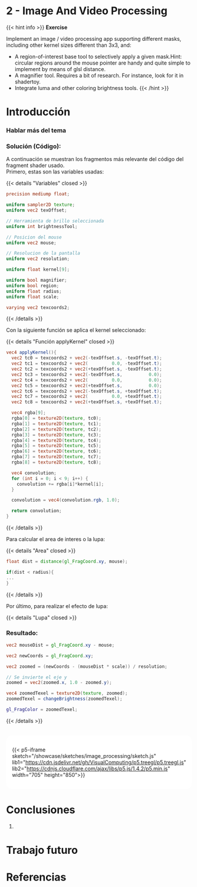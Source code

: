 # 2 - Image And Video Processing

{{< hint info >}}
<b> Exercise </b>

Implement an image / video processing app supporting different masks, including other kernel sizes different than 3x3, and:

- A region-of-interest base tool to selectively apply a given mask.Hint: circular regions around the mouse pointer are handy and quite simple to implement by means of glsl distance.
- A magnifier tool. Requires a bit of research. For instance, look for it in shadertoy.
- Integrate luma and other coloring brightness tools.
  {{< /hint >}}

# **Introducción**
### **Hablar más del tema**

### Solución (Código):

A continuación se muestran los fragmentos más relevante del código del fragment shader usado.  
Primero, estas son las variables usadas:

{{< details "Variables" closed >}}

```glsl
precision mediump float;

uniform sampler2D texture;
uniform vec2 texOffset;

// Herramienta de brillo seleccionada
uniform int brightnessTool;

// Posicion del mouse
uniform vec2 mouse;

// Resolucion de la pantalla
uniform vec2 resolution;

uniform float kernel[9];

uniform bool magnifier;
uniform bool region;
uniform float radius;
uniform float scale;

varying vec2 texcoords2;
```

{{< /details >}}

Con la siguiente función se aplica el kernel seleccionado:

{{< details "Función applyKernel" closed >}}

```glsl
vec4 applyKernel(){
  vec2 tc0 = texcoords2 + vec2(-texOffset.s, -texOffset.t);
  vec2 tc1 = texcoords2 + vec2(         0.0, -texOffset.t);
  vec2 tc2 = texcoords2 + vec2(+texOffset.s, -texOffset.t);
  vec2 tc3 = texcoords2 + vec2(-texOffset.s,          0.0);
  vec2 tc4 = texcoords2 + vec2(         0.0,          0.0);
  vec2 tc5 = texcoords2 + vec2(+texOffset.s,          0.0);
  vec2 tc6 = texcoords2 + vec2(-texOffset.s, +texOffset.t);
  vec2 tc7 = texcoords2 + vec2(         0.0, +texOffset.t);
  vec2 tc8 = texcoords2 + vec2(+texOffset.s, +texOffset.t);

  vec4 rgba[9];
  rgba[0] = texture2D(texture, tc0);
  rgba[1] = texture2D(texture, tc1);
  rgba[2] = texture2D(texture, tc2);
  rgba[3] = texture2D(texture, tc3);
  rgba[4] = texture2D(texture, tc4);
  rgba[5] = texture2D(texture, tc5);
  rgba[6] = texture2D(texture, tc6);
  rgba[7] = texture2D(texture, tc7);
  rgba[8] = texture2D(texture, tc8);

  vec4 convolution;
  for (int i = 0; i < 9; i++) {
    convolution += rgba[i]*kernel[i];
  }

  convolution = vec4(convolution.rgb, 1.0);

  return convolution;
}
```

{{< /details >}}

Para calcular el area de interes o la lupa:

{{< details "Area" closed >}}

```glsl
float dist = distance(gl_FragCoord.xy, mouse);

if(dist < radius){
...
}
```

{{< /details >}}

Por último, para realizar el efecto de lupa:

{{< details "Lupa" closed >}}

### Resultado:

```glsl
vec2 mouseDist = gl_FragCoord.xy - mouse;

vec2 newCoords = gl_FragCoord.xy;

vec2 zoomed = (newCoords - (mouseDist * scale)) / resolution;

// Se invierte el eje y
zoomed = vec2(zoomed.x, 1.0 - zoomed.y);

vec4 zoomedTexel = texture2D(texture, zoomed);
zoomedTexel = changeBrightness(zoomedTexel);

gl_FragColor = zoomedTexel;
```

{{< /details >}}

<br>

<div style="display:flex; flex-direction: column; align-items: center; justify-content: center;" id="cbat">

{{< p5-iframe sketch="/showcase/sketches/image_processing/sketch.js" lib1="https://cdn.jsdelivr.net/gh/VisualComputing/p5.treegl/p5.treegl.js" lib2="https://cdnjs.cloudflare.com/ajax/libs/p5.js/1.4.2/p5.min.js"  width="705" height="850">}}

</div>

# **Conclusiones**

1. 

# **Trabajo futuro**

# Referencias



<style>
#cbat{
  background-color: white;
  opacity: 1;
  background-image: radial-gradient(#444cf7 0.5px, white 0.5px);
  background-size: 10px 10px;
  border-radius: 1rem;
  padding: 1rem;
}
#cbat iframe{
  border: none;
}
</style>